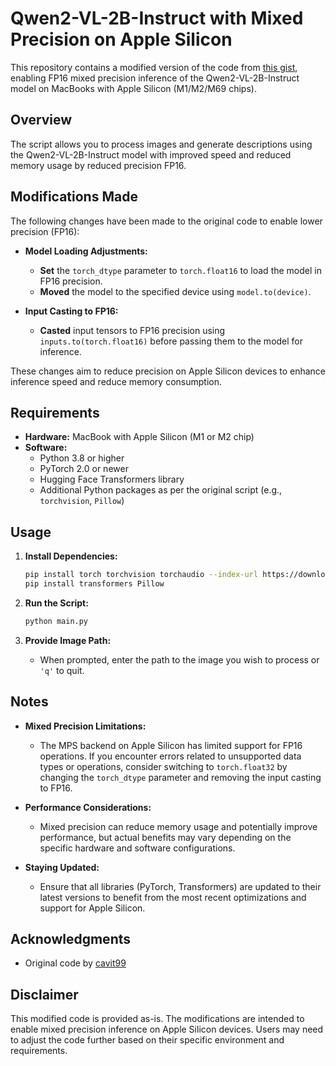 # Qwen2-VL-2B-Instruct with Mixed Precision on Apple Silicon

This repository contains a modified version of the code from [this gist](https://gist.github.com/cavit99/811919b3e7753c925ab603b1929dbd99), enabling FP16 mixed precision inference of the Qwen2-VL-2B-Instruct model on MacBooks with Apple Silicon (M1/M2/M69 chips).

## Overview

The script allows you to process images and generate descriptions using the Qwen2-VL-2B-Instruct model with improved speed and reduced memory usage by reduced precision FP16.

## Modifications Made

The following changes have been made to the original code to enable lower precision (FP16):

- **Model Loading Adjustments:**
  - **Set** the `torch_dtype` parameter to `torch.float16` to load the model in FP16 precision.
  - **Moved** the model to the specified device using `model.to(device)`.

- **Input Casting to FP16:**
  - **Casted** input tensors to FP16 precision using `inputs.to(torch.float16)` before passing them to the model for inference.

These changes aim to reduce precision on Apple Silicon devices to enhance inference speed and reduce memory consumption.

## Requirements

- **Hardware:** MacBook with Apple Silicon (M1 or M2 chip)
- **Software:**
  - Python 3.8 or higher
  - PyTorch 2.0 or newer
  - Hugging Face Transformers library
  - Additional Python packages as per the original script (e.g., `torchvision`, `Pillow`)

## Usage

1. **Install Dependencies:**

   ```bash
   pip install torch torchvision torchaudio --index-url https://download.pytorch.org/whl/cpu
   pip install transformers Pillow
   ```

2. **Run the Script:**

   ```bash
   python main.py
   ```

3. **Provide Image Path:**

   - When prompted, enter the path to the image you wish to process or `'q'` to quit.

## Notes

- **Mixed Precision Limitations:**
  - The MPS backend on Apple Silicon has limited support for FP16 operations. If you encounter errors related to unsupported data types or operations, consider switching to `torch.float32` by changing the `torch_dtype` parameter and removing the input casting to FP16.

- **Performance Considerations:**
  - Mixed precision can reduce memory usage and potentially improve performance, but actual benefits may vary depending on the specific hardware and software configurations.

- **Staying Updated:**
  - Ensure that all libraries (PyTorch, Transformers) are updated to their latest versions to benefit from the most recent optimizations and support for Apple Silicon.

## Acknowledgments

- Original code by [cavit99](https://gist.github.com/cavit99/811919b3e7753c925ab603b1929dbd99)

## Disclaimer

This modified code is provided as-is. The modifications are intended to enable mixed precision inference on Apple Silicon devices. Users may need to adjust the code further based on their specific environment and requirements.
